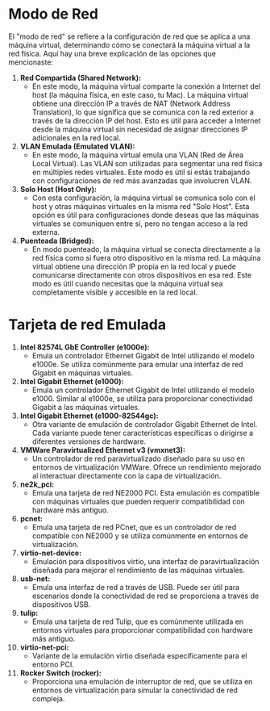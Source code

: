 # Modo de Red
El "modo de red" se refiere a la configuración de red que se aplica a una máquina virtual, determinando cómo se conectará la máquina virtual a la red física. Aquí hay una breve explicación de las opciones que mencionaste:

1. **Red Compartida (Shared Network):**
    - En este modo, la máquina virtual comparte la conexión a Internet del host (la máquina física, en este caso, tu Mac). La máquina virtual obtiene una dirección IP a través de NAT (Network Address Translation), lo que significa que se comunica con la red exterior a través de la dirección IP del host. Esto es útil para acceder a Internet desde la máquina virtual sin necesidad de asignar direcciones IP adicionales en la red local.
2. **VLAN Emulada (Emulated VLAN):**
    - En este modo, la máquina virtual emula una VLAN (Red de Área Local Virtual). Las VLAN son utilizadas para segmentar una red física en múltiples redes virtuales. Este modo es útil si estás trabajando con configuraciones de red más avanzadas que involucren VLAN.
3. **Solo Host (Host Only):**
    - Con esta configuración, la máquina virtual se comunica solo con el host y otras máquinas virtuales en la misma red "Solo Host". Esta opción es útil para configuraciones donde deseas que las máquinas virtuales se comuniquen entre sí, pero no tengan acceso a la red externa.
4. **Puenteada (Bridged):**
    - En modo puenteado, la máquina virtual se conecta directamente a la red física como si fuera otro dispositivo en la misma red. La máquina virtual obtiene una dirección IP propia en la red local y puede comunicarse directamente con otros dispositivos en esa red. Este modo es útil cuando necesitas que la máquina virtual sea completamente visible y accesible en la red local.


# Tarjeta de red Emulada
1. **Intel 82574L GbE Controller (e1000e):**
    - Emula un controlador Ethernet Gigabit de Intel utilizando el modelo e1000e. Se utiliza comúnmente para emular una interfaz de red Gigabit en máquinas virtuales.
2. **Intel Gigabit Ethernet (e1000):**
    - Emula un controlador Ethernet Gigabit de Intel utilizando el modelo e1000. Similar al e1000e, se utiliza para proporcionar conectividad Gigabit a las máquinas virtuales.
3. **Intel Gigabit Ethernet (e1000-82544gc):**
    - Otra variante de emulación de controlador Gigabit Ethernet de Intel. Cada variante puede tener características específicas o dirigirse a diferentes versiones de hardware.
4. **VMWare Paravirtualized Ethernet v3 (vmxnet3):**
    - Un controlador de red paravirtualizado diseñado para su uso en entornos de virtualización VMWare. Ofrece un rendimiento mejorado al interactuar directamente con la capa de virtualización.
5. **ne2k_pci:**
    - Emula una tarjeta de red NE2000 PCI. Esta emulación es compatible con máquinas virtuales que pueden requerir compatibilidad con hardware más antiguo.
6. **pcnet:**
    - Emula una tarjeta de red PCnet, que es un controlador de red compatible con NE2000 y se utiliza comúnmente en entornos de virtualización.
7. **virtio-net-device:**
    - Emulación para dispositivos virtio, una interfaz de paravirtualización diseñada para mejorar el rendimiento de las máquinas virtuales.
8. **usb-net:**
    - Emula una interfaz de red a través de USB. Puede ser útil para escenarios donde la conectividad de red se proporciona a través de dispositivos USB.
9. **tulip:**
    - Emula una tarjeta de red Tulip, que es comúnmente utilizada en entornos virtuales para proporcionar compatibilidad con hardware más antiguo.
10. **virtio-net-pci:**
    - Variante de la emulación virtio diseñada específicamente para el entorno PCI.
11. **Rocker Switch (rocker):**
    - Proporciona una emulación de interruptor de red, que se utiliza en entornos de virtualización para simular la conectividad de red compleja.
